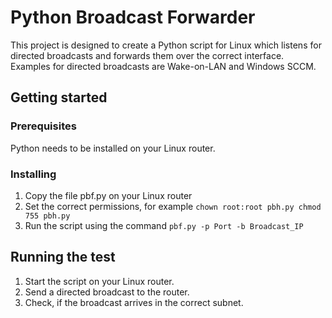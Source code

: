 # Python Broadcast Forwarder #

This project is designed to create a Python script for Linux which
listens for directed broadcasts and forwards them over the correct
interface. Examples for directed broadcasts are Wake-on-LAN and
Windows SCCM.

## Getting started ##

### Prerequisites ###
Python needs to be installed on your Linux router.

### Installing ###
1. Copy the file pbf.py on your Linux router
2. Set the correct permissions, for example
 `chown root:root pbh.py
chmod 755 pbh.py`
3. Run the script using the command
`pbf.py -p Port -b Broadcast_IP`

## Running the test ##
1. Start the script on your Linux router.
2. Send a directed broadcast to the router.
3. Check, if the broadcast arrives in the correct subnet.
